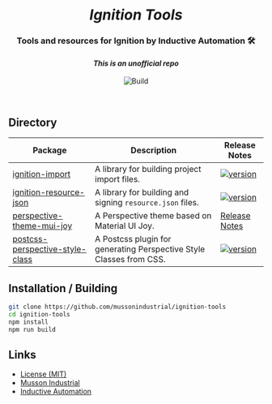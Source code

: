 <div align="center">
  <h1>
  <i>Ignition Tools</i>
</h1>
<h3>Tools and resources for Ignition by Inductive Automation 🛠️</h3>
<h4 ><b><i>This is an unofficial repo</i></b></h4>
<p>
  <img alt="Build" src="https://github.com/mussonindustrial/ignition-tools/actions/workflows/build.js.yml/badge.svg"/>
</p>
</div>

<br />


  

## Directory

| Package                                                                       | Description                                                                      | Release Notes                                                                                                                                   |
| ----------------------------------------------------------------------------- | -------------------------------------------------------------------------------- | ----------------------------------------------------------------------------------------------------------------------------------------------- |
| [ignition-import](packages/ignition-import)                                   | A library for building project import files.                                     | [![version](https://img.shields.io/npm/v/ignition-import.svg?label=%20)](packages/ignition-import/CHANGELOG.md)                                 |
| [ignition-resource-json](packages/ignition-resource-json)                     | A library for building and signing `resource.json` files.                        | [![version](https://img.shields.io/npm/v/ignition-resource-json.svg?label=%20)](packages/ignition-resource-json/CHANGELOG.md)                   |
| [perspective-theme-mui-joy](packages/perspective-theme-mui-joy)               | A Perspective theme based on Material UI Joy.                                    | [Release Notes](packages/perspective-theme-mui-joy/CHANGELOG.md)                                                                                |
| [postcss-perspective-style-class](packages/postcss-perspective-style-class)   | A Postcss plugin for generating Perspective Style Classes from CSS.              | [![version](https://img.shields.io/npm/v/postcss-perspective-style-class.svg?label=%20)](packages/postcss-perspective-style-class/CHANGELOG.md) |

## Installation / Building

```sh
git clone https://github.com/mussonindustrial/ignition-tools
cd ignition-tools
npm install
npm run build
```

## Links

- [License (MIT)](LICENSE)
- [Musson Industrial](https://mussonindustrial.com/)
- [Inductive Automation](https://inductiveautomation.com/)
